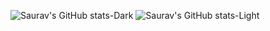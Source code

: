 ![Saurav's GitHub stats-Dark](https://github-readme-stats.vercel.app/api?username=saurabh-singh-rajput&show_icons=true&theme=dark#gh-dark-mode-only)
![Saurav's GitHub stats-Light](https://github-readme-stats.vercel.app/api?username=saurabh-singh-rajput&show_icons=true&theme=default#gh-light-mode-only)
<!--
**saurabh-singh-rajput/saurabh-singh-rajput** is a ✨ _special_ ✨ repository because its `README.md` (this file) appears on your GitHub profile.

Here are some ideas to get you started:

- 🔭 I’m currently working on ...
- 🌱 I’m currently learning ...
- 👯 I’m looking to collaborate on ...
- 🤔 I’m looking for help with ...
- 💬 Ask me about ...
- 📫 How to reach me: ...
- 😄 Pronouns: ...
- ⚡ Fun fact: ...
-->
